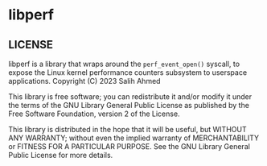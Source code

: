 # libperf
## LICENSE

libperf is a library that wraps around the `perf_event_open()` syscall, to expose the Linux kernel performance counters subsystem to userspace applications.
Copyright (C) 2023 Salih Ahmed

This library is free software; you can redistribute it and/or
modify it under the terms of the GNU Library General Public
License as published by the Free Software Foundation, version 2 of the License.

This library is distributed in the hope that it will be useful,
but WITHOUT ANY WARRANTY; without even the implied warranty of
MERCHANTABILITY or FITNESS FOR A PARTICULAR PURPOSE.  See the GNU
Library General Public License for more details.

